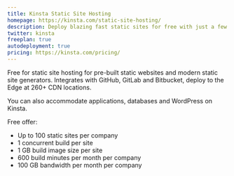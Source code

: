 ```yaml
---
title: Kinsta Static Site Hosting
homepage: https://kinsta.com/static-site-hosting/
description: Deploy blazing fast static sites for free with just a few clicks.
twitter: kinsta
freeplan: true
autodeployment: true
pricing: https://kinsta.com/pricing/
---
```


Free for static site hosting for pre-built static websites and modern static site generators. Integrates with GitHub, GitLab and Bitbucket, deploy to the Edge at 260+ CDN locations.

You can also accommodate applications, databases and WordPress on Kinsta.

Free offer:
- Up to 100 static sites per company
- 1 concurrent build per site
- 1 GB build image size per site
- 600 build minutes per month per company
- 100 GB bandwidth per month per company


